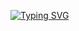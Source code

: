 
[![Typing SVG](https://readme-typing-svg.demolab.com?font=Fira+Code&pause=1000&color=F7F7F7&width=435&lines=Now+everyone+can+be+happy)](https://git.io/typing-svg)

